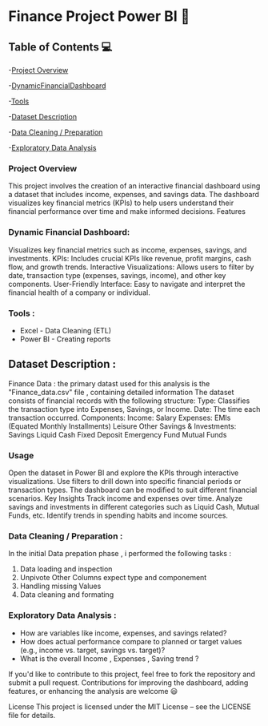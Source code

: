 # Finance Project Power BI 🚀


## Table of Contents 💻


  -[Project Overview](#project-overview)

  -[DynamicFinancialDashboard](#DynamiFinancialDashboard) 

  -[Tools](#Tools)

  -[Dataset Description](#Dataset-Description)

  -[Data Cleaning / Preparation](#DataCleaning-Preparation)

  -[Exploratory Data Analysis](#ExploratoryDataAnalysis) 




### Project Overview
This project involves the creation of an interactive financial dashboard using a dataset that includes income, expenses, and savings data. The dashboard visualizes key financial metrics (KPIs) to help users understand their financial performance over time and make informed decisions.
Features
### Dynamic Financial Dashboard:
Visualizes key financial metrics such as income, expenses, savings, and investments.
KPIs: Includes crucial KPIs like revenue, profit margins, cash flow, and growth trends.
Interactive Visualizations: Allows users to filter by date, transaction type (expenses, savings, income), and other key components.
User-Friendly Interface: Easy to navigate and interpret the financial health of a company or individual.
### Tools : 
- Excel - Data Cleaning (ETL) 
- Power BI - Creating reports

## Dataset Description :
Finance Data : the primary datast used for this analysis is the "Finance_data.csv" file , containing detailed information 
The dataset consists of financial records with the following structure:
Type: Classifies the transaction type into Expenses, Savings, or Income.
Date: The time each transaction occurred.
Components:
Income:
Salary
Expenses:
EMIs (Equated Monthly Installments)
Leisure
Other
Savings & Investments:
Savings
Liquid Cash
Fixed Deposit
Emergency Fund
Mutual Funds
### Usage
Open the dataset in Power BI and explore the KPIs through interactive visualizations.
Use filters to drill down into specific financial periods or transaction types.
The dashboard can be modified to suit different financial scenarios.
Key Insights
Track income and expenses over time.
Analyze savings and investments in different categories such as Liquid Cash, Mutual Funds, etc.
Identify trends in spending habits and income sources.

### Data Cleaning / Preparation : 
In the initial Data prepation phase , i performed the following tasks : 
1. Data loading and inspection 
2. Unpivote Other Columns expect type and componement 
3. Handling missing Values 
4. Data cleaning and formating
   
### Exploratory Data Analysis : 
- How are variables like income, expenses, and savings related?
- How does actual performance compare to planned or target values (e.g., income vs. target, savings vs. target)?
- What is the overall Income , Expenses , Saving trend ? 

If you'd like to contribute to this project, feel free to fork the repository and submit a pull request. Contributions for improving the dashboard, adding features, or enhancing the analysis are welcome 😃


License
This project is licensed under the MIT License – see the LICENSE file for details.

